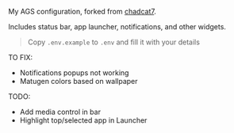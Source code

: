 My AGS configuration, forked from [chadcat7](https://github.com/chadcat7/crystal/tree/freosan). 

Includes status bar, app launcher, notifications, and other widgets.

> Copy `.env.example` to `.env` and fill it with your details

TO FIX:
- Notifications popups not working
- Matugen colors based on wallpaper

TODO:
- Add media control in bar
- Highlight top/selected app in Launcher